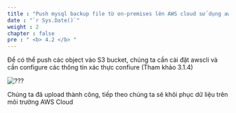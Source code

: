 ```yaml
---
title : "Push mysql backup file từ on-premises lên AWS cloud sử dụng awscli"
date : "`r Sys.Date()`"
weight : 2
chapter : false
pre : " <b> 4.2 </b> "
---
```


Để có thể push các object vào S3 bucket, chúng ta cần cài đặt awscli và cần configure các thông tin xác thực confiure (Tham khảo 3.1.4)

![???](/images/004-backup-restore/4.png)

Chúng ta đã upload thành công, tiếp theo chúng ta sẽ khôi phục dữ liệu trên môi trường AWS Cloud

